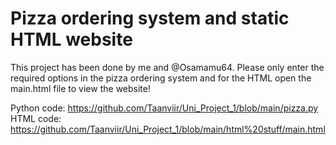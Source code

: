 # Pizza ordering system and static HTML website

This project has been done by me and @Osamamu64.
Please only enter the required options in the pizza ordering system and for the HTML open the main.html file to view the website!

Python code: https://github.com/Taanviir/Uni_Project_1/blob/main/pizza.py  
HTML code: https://github.com/Taanviir/Uni_Project_1/blob/main/html%20stuff/main.html
